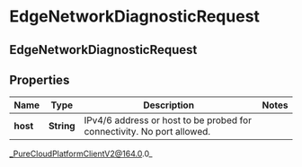 # EdgeNetworkDiagnosticRequest

## EdgeNetworkDiagnosticRequest

## Properties

|Name | Type | Description | Notes|
|------------ | ------------- | ------------- | -------------|
| **host** | **String** | IPv4/6 address or host to be probed for connectivity. No port allowed. | |



_PureCloudPlatformClientV2@164.0.0_
